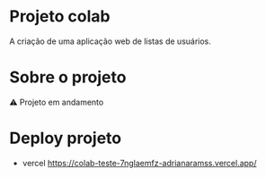 # Projeto colab 
A criação de uma aplicação web de listas de usuários.


# Sobre o projeto
⚠️ Projeto em andamento


# Deploy projeto
- vercel
https://colab-teste-7nglaemfz-adrianaramss.vercel.app/
